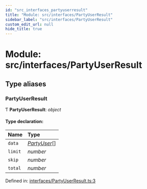 ```yaml
---
id: "src_interfaces_partyuserresult"
title: "Module: src/interfaces/PartyUserResult"
sidebar_label: "src/interfaces/PartyUserResult"
custom_edit_url: null
hide_title: true
---
```


# Module: src/interfaces/PartyUserResult

## Type aliases

### PartyUserResult

Ƭ **PartyUserResult**: *object*

#### Type declaration:

Name | Type |
:------ | :------ |
`data` | [*PartyUser*](src_interfaces_partyuser.md#partyuser)[] |
`limit` | *number* |
`skip` | *number* |
`total` | *number* |

Defined in: [interfaces/PartyUserResult.ts:3](https://github.com/xr3ngine/xr3ngine/blob/673ad6a5f/packages/common/src/interfaces/PartyUserResult.ts#L3)
